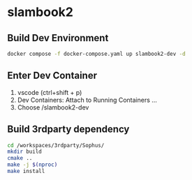 # slambook2

## Build Dev Environment
```bash
docker compose -f docker-compose.yaml up slambook2-dev -d
```

## Enter Dev Container
1. vscode (ctrl+shift + p)
2. Dev Containers: Attach to Running Containers ...
3. Choose /slambook2-dev

## Build 3rdparty dependency
```bash
cd /workspaces/3rdparty/Sophus/
mkdir build
cmake ..
make -j $(nproc)
make install
```